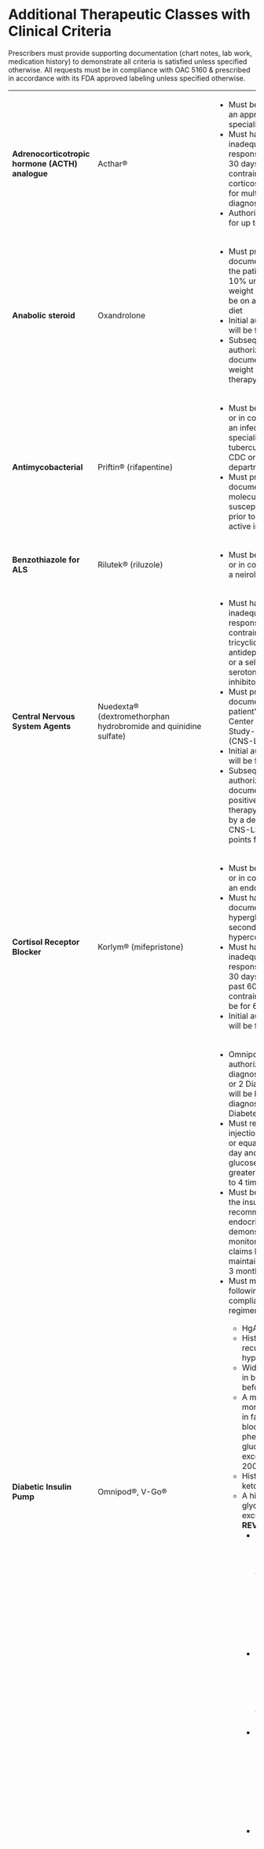 # Additional Therapeutic Classes with Clinical Criteria

Prescribers must provide supporting documentation (chart notes, lab work, medication history) to demonstrate all criteria is satisfied unless specified otherwise. All requests must be in compliance with OAC 5160 & prescribed in accordance with its FDA approved labeling unless specified otherwise.

||||
| :--- | :--- | :--- |
| **Adrenocorticotropic hormone (ACTH) analogue** | Acthar® |  <ul><li>Must be prescribed by an appropriate specialist</li><li>Must have had an inadequate clinical response in the last 30 days or a contraindication to corticosteroid therapy for multiple sclerosis diagnosis</li><li>Authorizations will be for up to 28 days |
| **Anabolic steroid** | Oxandrolone | <ul><li>Must provide documentation that the patient has had ≥ 10% unintentional weight loss AND must be on a high protein diet</li><li>Initial authorizations will be for 30 days</li><li>Subsequent authorizations require documentation of weight gain with therapy |
| **Antimycobacterial** | Priftin® (rifapentine) | <ul><li>Must be prescribed by or in consultation with an infectious disease specialist, tuberculosis clinic, CDC or state health department</li><li> Must provide documentation of molecular susceptibility testing prior to initiation for an active infection |
| **Benzothiazole for ALS** | Rilutek® (riluzole) | <ul><li>Must be prescribed by or in consultation with a neirologist |
| **Central Nervous System Agents** | Nuedexta® (dextromethorphan hydrobromide and quinidine sulfate) | <ul><li>Must have had an inadequate clinical response or contraindication to a tricyclic antidepressant (TCA) or a selective serotonin reuptake inhibitor (SSRI)</li><li>Must provide documentation that patient's baseline Center for Neurologic Study-Lability Scale (CNS-LS) score>13</li><li>Initial authorizations will be for 84 days</li><li>Subsequent authorizations require documentation of a positive response to therapy as evidenced by a decrease in the CNS-LS score of ≥3 points from baseline |
| **Cortisol Receptor Blocker** | Korlym® (mifepristone) | <ul><li>Must be prescribed by or in consultation with an endocrinologist</li><li>Must have documented hyperglycemia secondary to hypercortisolism</li><li>Must have had an inadequate clinical response to at least 30 days within the past 60 days or a contraindication will be for 60 days</li><li>Initial authorizations will be for 60 days|
| **Diabetic Insulin Pump** | Omnipod®, V-Go® | <ul><li>Omnipod may be authorized for diagnoses of Type 1 or 2 Diabetes; V-Go will be limited to a diagnosis of Type 2 Diabetes</li><li>Must require insulin injections greater than or equal to 3 times a day and self-home glucose monitoring greater than or equal to 4 times a day</li><li> Must be adherent to the insulin therapy recommended by an endocrinologist as demonstrated by monitoring logs and claims history maintained for at least 3 months</li><li> Must meet ONE of the following criteria while compliant with insulin regimen:</li><ul><li>HgA1C>7%</li><li>History of recurrent hypoglycemia</li><li>Wide fluctuations in blood glucose before mealtime</li><li>A marked early morning increase in fasting bloodsugar (dawn phenomenon-glucose level exceeds 200mg/dL)</li><li>History of ketoacidosis</li><li>A history of severe glycemic excursions **REVIEW** <ul><li>Must be capable of managing the pump and that the desired improvement in metabolic conctrol can be achieved (or someone assisting the individual)</li><li>Must have completed a comprehensive diabetes education program within the previous 365 days</li><li>Must submit a letter or documentation indicating patient regularly works with a certified diabetes educator</li><li>Subsequent authorizations require documentation of objective evidence of improvement in control of diabetes relative to baseline |
| **Diarylquinoline Antimycobacterial** | Sirturo® (bedaq uiline) | <ul><li>Must be prescribed by an Infectious Disease specialist</li><li>Must provide documentation of ECG, liver enzymes and electrolytes level prior to authorization<ul><li>Initial authorizations will be for 14 days and limited to a quantity of 28 or 56 of the 100 mg tablets or a quantity of 140 or 280 of the 20 mg tablets<ul><li>Subsequent authorizations require documentation of an ECG obtained 2 weeks after initiation and another ECG about 10 weeks later. There must be documentation that the QT interval has been evaluated for continued drug therapy, recommended to be <500 milliseconds. The remaining 22 weeks of therapy limited to a quantity of 66 or 132 of the 100 mg tablets or a quantity of 330 or 660 of the 20 mg tablets. |
| **Duchenne Muscular Dystrophy Agents** | <ul><li>Amondys 45 (casimersen)</li><li>Exondys 51 (eteplirsen)</li><li>Viltepso (viltolarsen)</li><li>Vyondys 53 (golodirsen) | <ul><li>Must be prescribed by or in consultation with a neurologist or specialist in Duchenne Muscular Dystrophy</li><li>Must receive cocurrent cortcosteroids unless contraindicated or intolerant</li><li>Must provide documentation of genetic testing showing diagnosis with confirmed mutations amenable to exon skipping and the patient's weight</li><li>Must provide documentation of appropriate function tests including functional vital capacity (FVC), Brooke Upper Extemity Function score, or equivalent test that demonstrates treatment is likely to improve outcomes</li><li>Must provide documentation that drug will be administered at-home</li><li>Initial authorizations will be for 180 days</li><li>Subsequent authorizations will be for 180 days and requires documentation of appropriate function tests demonstrating clinical improvement or stabilization without deterioration |
| **Endocrine-Metabolic Analog** | Sandostatin®(octreotide) | <ul><li>Must be prescribed by or in consultation with an endocrinologist or oncologist</li><li>Must have a documented baseling IGF-I (somatomedin C) level above normal range for age (level should be re-evaluated at 180-day intervals)</li><li>Must not have had an adequate clinical response to surgery, radiation, bromocriptine mesylate OR surgical resection is not an option</li><li>Initial authorizations will be up to 90 days</li><li>Subsequent authorizations require documentation of clinical response |
| **Endocrine-Metabolic Analog** | Octrotide, Long-Acting Formulation (Sandostatin LAR) | <ul><li>Must be prescribed by or in consultation with an endocrinologist or oncologist</li><li>Must have previously treated with short-acting injection for at least 14 days with documented success</li><li>Initial authorizations will be for 180 days</li><li>Subsequent authorizations require documentation of clinical response |
| **Enzyme Replacement Therapy for GBA gene mutation disorder** | <ul><li>Cerezyme®(imiglucerase)</li><li>Elelyso®(taliglucerase alfa)</li><li>Vpriv®(velaglucerase alfa) | <ul><li>Must not be already receiving another enzyme therapy (e.g., Zavesca, Cerdelga)</li><li>Must have baseline, and at least annual, hemoglobin, platelet count, spleen volume and live volume tests/examination, DEXA scan |
| **GH Receptor Antagonist** | Somavert®(pegvisomant) | <ul><li>Must have had an inadequate clinical response or contraindication to other therapies</li><li>Must provide documentation of baseline LFTs</li><li>Initial authorizations will be for 180 days</li><li>Subsequent authorizations will be for 180 days and require documentation of LFTs |
| **Glucocorticoid** | Emflaza®(deflazacort) | <ul><li>Must be prescribed by or in consulation with a neurologist or specialist in Duchenne Muscular Dystrophy</li><li>Must have had an inadequate clinical response of at least 180 days or contraindication to prednisone</li><li>Must provide documentation of patients weight |
| **Glutarimide Immunomodulatory Agent | Thalomid®(thalidomide) | <ul><li>Patient and prescriber must be enrolled in the REMS program |
| **H-2 Antagonist** | Nizatidine | <ul><li>Must have had an inadequate clinical response to at least 30 days or a contraindication with one preferred drug in the past 90 days OR</li><li>Patient's condition is clinically unstable or was initiated in hospital to treat a GI bleed or other serious acute condition</li><li>Authorizations will be for 84 days unless diagnosis is duodenal ulcer |
| **Inhibitor of glucosylceramide synthase** | Zavesca®(miglustat) | <ul><li>Must be unable to recieve enzyme therapy due to an allergy, hypersensitivity, or poor venous access |
| **Inhibitor of glucosylceramide synthase** | Cerdelga™(eliglustat) | <ul><li>Must provide documentation of FDA-cleared test to evaluate cytochrome P450 enzyme (CYP)2D6 functionality and be determined not to be an ultra-rapid metabolizer</li><li>Must have baseline, and at least annual, hemoglobin level, platelet count, spleen volume and liver volume tests/examination </li><li>Subsequent authorizations require documentation of clinical response or stabilization |
| **Insulin-like Growth Factors** | Increlex®(mecasermin) | <ul><li>Must be prescribed by or in consultation with an endocrinologist</li><li>Must not have hypothyroidism or nutritional deficiencies or chronic treatment with pharmacological doses of anti-inflammatory corticosteroids</li><li>Subsequent authorizations require documentation of increase in height velocity |
| **IV Lock Therapy** | Ablysinol®(dehydrated alcohol) | <ul><li>Must have a history of catheter-related bloodstream infections caused by drug resistant pathogens for which there is not a suitable antibiotic lock agent (e.g., fungal)</li><li>Replacement of the catheter is not feasible</li><li>The patient is TPN dependent or on myelosuppressive chemotherapy</li><li>Pharmacy must prepare prefilled syringes of Ablysinol diluted to 70%</li><li>Subsequent authorization requires documentation of clinical response (i.e., absence of recurrence of CRBSI or clearing of established infection) |
| **Lipopeptide Antibacterials** | Cubicin®(daptomycin) | <ul><li>Authorizations will be up to 42 days as a continuation of therapy if initiated in the hospital |
| **Long-acting Benzodiazepine** | Xanax XR®(alprazolam, extended release) | <ul><li>Must have had an inadequate clinical response to other benzodiazepines or is transitioning from other benzodiazepines to alprazolam ER</li><li>Initial authorizations will be for 180 days</li><li>Subsequent authorizations will be for 180 days and requires documentation of clinical response |
| **Melatonin receptor agonist** | Hetlioz®(tasimelteon) | <ul><li>Must be prescribed by or in consultation with a physician who specializes in the treatment of sleep disorder</li><li>Initial and subsequent authorizations will be for 120 days |
| **Miscellaneous Endocrine and Metabolic Agents** | Carnitor®(levocarnitine) | <ul><li>Must have an inadequate clinical response to valproic acid in the past 180 days |
| **Monoclonal antibody** | Synagis®(palivizumab) | <ul><li>Must have a diagnosis of at least one of the following:<ul><li>**Prematurity** - infants born before 29 weeks, 0 day's gestations who are < 12 months of age at the start of RSV season</li><li>**Chronic Lung Disease** -<ul><li>Infants' gestation age < 32 weeks who are < 12 months of age and require >21% oxygen for at least the first 28 DAYS after birth </li><li>Infants born at < 32 weeks, 0 day's gestation who are ≥ 12 to < 24 months of age who required at least 28 days of >21% oxygen after birth and who continue to require supplemental oxygen, diuretics, or chronic systemic corticosteroid therapy within 6 months of the start of the second RSV season |
